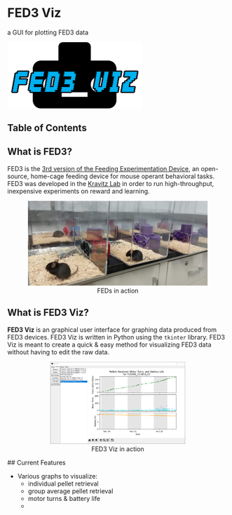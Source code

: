 # FED3 Viz
a GUI for plotting FED3 data	

<img src="img/fedviz_textlogo.png" style="zoom:30%">

## Table of Contents

## What is FED3?

FED3 is the [3rd version of the Feeding Experimentation Device](https://hackaday.io/project/106885-feeding-experimentation-device-3-fed3), an open-source, home-cage feeding device for mouse operant behavioral tasks.  FED3 was developed in the [Kravitz Lab](https://kravitzlab.com/) in order to run high-throughput, inexpensive experiments on reward and learning.

<figure>
    <center><img src="img/manyfeds.png" style="zoom:40%"></center>
    <center><figcaption>FEDs in action</figcaption></center>
</figure>

## What is FED3 Viz?

**FED3 Viz** is an graphical user interface for graphing data produced from FED3 devices.  FED3 Viz is written in Python using the `tkinter` library.  FED3 Viz is meant to create a quick & easy method for visualizing FED3 data without having to edit the raw data.

<figure>
    <center><img src="img/plottab.png" style="zoom:30%"></center>
    <center><figcaption>FED3 Viz in action</figcaption></center>
</figure>
## Current Features

- Various graphs to visualize:
  - individual pellet retrieval
  - group average pellet retrieval
  - motor turns & battery life
  - 